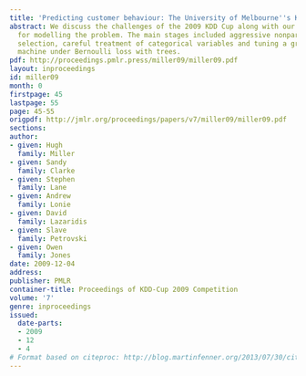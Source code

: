 ```yaml
---
title: 'Predicting customer behaviour: The University of Melbourne''s KDD Cup report'
abstract: We discuss the challenges of the 2009 KDD Cup along with our ideas and methodologies
  for modelling the problem. The main stages included aggressive nonparametric feature
  selection, careful treatment of categorical variables and tuning a gradient boosting
  machine under Bernoulli loss with trees.
pdf: http://proceedings.pmlr.press/miller09/miller09.pdf
layout: inproceedings
id: miller09
month: 0
firstpage: 45
lastpage: 55
page: 45-55
origpdf: http://jmlr.org/proceedings/papers/v7/miller09/miller09.pdf
sections: 
author:
- given: Hugh
  family: Miller
- given: Sandy
  family: Clarke
- given: Stephen
  family: Lane
- given: Andrew
  family: Lonie
- given: David
  family: Lazaridis
- given: Slave
  family: Petrovski
- given: Owen
  family: Jones
date: 2009-12-04
address: 
publisher: PMLR
container-title: Proceedings of KDD-Cup 2009 Competition
volume: '7'
genre: inproceedings
issued:
  date-parts:
  - 2009
  - 12
  - 4
# Format based on citeproc: http://blog.martinfenner.org/2013/07/30/citeproc-yaml-for-bibliographies/
---
```

